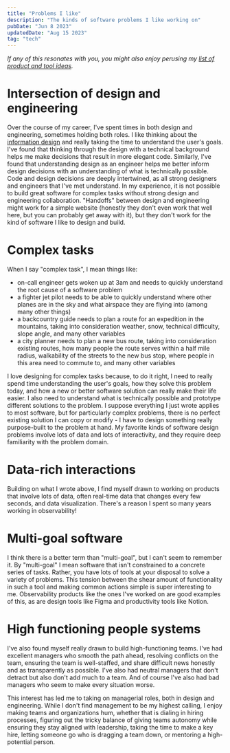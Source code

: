 ```yaml
---
title: "Problems I like"
description: "The kinds of software problems I like working on"
pubDate: "Jun 8 2023"
updatedDate: "Aug 15 2023"
tag: "tech"
---
```


_If any of this resonates with you, you might also enjoy perusing my [list of product and tool ideas](/blog/ideas)._

# Intersection of design and engineering

Over the course of my career, I've spent times in both design and engineering, sometimes holding both roles. I like thinking about the [information design](https://en.wikipedia.org/wiki/Information_design) and really taking the time to understand the user's goals. I've found that thinking through the design with a technical background helps me make decisions that result in more elegant code. Similarly, I've found that understanding design as an engineer helps me better inform design decisions with an understanding of what is technically possible. Code and design decisions are deeply intertwined, as all strong designers and engineers that I've met understand. In my experience, it is not possible to build great software for complex tasks without strong design and engineering collaboration. "Handoffs" between design and engineering might work for a simple website (honestly they don't even work that well here, but you can probably get away with it), but they don't work for the kind of software I like to design and build.

# Complex tasks

When I say "complex task", I mean things like:

- on-call engineer gets woken up at 3am and needs to quickly understand the root cause of a software problem
- a fighter jet pilot needs to be able to quickly understand where other planes are in the sky and what airspace they are flying into (among many other things)
- a backcountry guide needs to plan a route for an expedition in the mountains, taking into consideration weather, snow, technical difficulty, slope angle, and many other variables
- a city planner needs to plan a new bus route, taking into consideration existing routes, how many people the route serves within a half mile radius, walkability of the streets to the new bus stop, where people in this area need to commute to, and many other variables

I love designing for complex tasks because, to do it right, I need to really spend time understanding the user's goals, how they solve this problem today, and how a new or better software solution can really make their life easier. I also need to understand what is technically possible and prototype different solutions to the problem. I suppose everything I just wrote applies to most software, but for particularly complex problems, there is no perfect existing solution I can copy or modify - I have to design something really purpose-built to the problem at hand. My favorite kinds of software design problems involve lots of data and lots of interactivity, and they require deep familiarity with the problem domain.

# Data-rich interactions

Building on what I wrote above, I find myself drawn to working on products that involve lots of data, often real-time data that changes every few seconds, and data visualization. There's a reason I spent so many years working in observability!

# Multi-goal software

I think there is a better term than "multi-goal", but I can't seem to remember it. By "multi-goal" I mean software that isn't constrained to a concrete series of tasks. Rather, you have lots of tools at your disposal to solve a variety of problems. This tension between the shear amount of functionality in such a tool and making common actions simple is super interesting to me. Observability products like the ones I've worked on are good examples of this, as are design tools like Figma and productivity tools like Notion.

# High functioning people systems

I've also found myself really drawn to build high-functioning teams. I've had excellent managers who smooth the path ahead, resolving conflicts on the team, ensuring the team is well-staffed, and share difficult news honestly and as transparently as possible. I've also had neutral managers that don't detract but also don't add much to a team. And of course I've also had bad managers who seem to make every situation worse.

This interest has led me to taking on managerial roles, both in design and engineering. While I don't find management to be my highest calling, I enjoy making teams and organizations hum, whether that is dialing in hiring processes, figuring out the tricky balance of giving teams autonomy while ensuring they stay aligned with leadership, taking the time to make a key hire, letting someone go who is dragging a team down, or mentoring a high-potential person.
